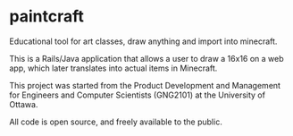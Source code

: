 # paintcraft
Educational tool for art classes, draw anything and import into minecraft.

This is a Rails/Java application that allows a user to draw a 16x16 on a web app, which later translates into actual items in Minecraft.

This project was started from the Product Development and Management for Engineers and Computer Scientists (GNG2101) at the University of Ottawa.

All code is open source, and freely available to the public. 
